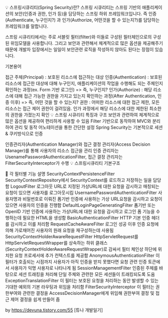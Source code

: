 💡 스프링시큐리티(Spring Security)란?
스프링 시큐리티는 스프링 기반의 애플리케이션의 보안(인증과 권한, 인가 등)을 담당하는 스프링 하위 프레임워크입니다. 즉 인증(Authenticate, 누구인지?) 과 인가(Authorize, 어떤것을 할 수 있는지?)를 담당하는 프레임워크를 말합니다.

스프링 시큐리티에서는 주로 서블릿 필터(filter)와 이들로 구성된 필터체인으로의 구성된 위임모델을 사용합니다. 그리고 보안과 관련해서 체계적으로 많은 옵션을 제공해주기 때문에 개발자 입장에서는 일일이 보안관련 로직을 작성하지 않아도 된다는 장점이 있습니다.

 

기본용어

접근 주체(Principal) : 보호된 리소스에 접근하는 대상
인증(Authentication) : 보호된 리소스에 접근한 대상에 대해  누구인지, 애플리케이션의 작업을 수행해도 되는 주체인지 확인하는 과정(ex. Form 기반 로그인) => 즉, 누구인지?
인가(Authorize) : 해당 리소스에 대해 접근 가능한 권한을 가지고 있는지 확인하는 과정(After Authentication, 인증 이후)  => 즉, 어떤 것을 할 수 있는지?
권한 : 어떠한 리소스에 대한 접근 제한, 모든 리소스는 접근 제어 권한이 걸려있음. 인가 과정에서 해당 리소스에 대한 제한된 최소한의 권한을 가졌는지 확인
💡 스프링 시큐리티 특징과 구조 
 보안과 관련하여 체계적으로 많은 옵션을 제공하여 편리하게 사용할 수 있음
 Filter 기반으로 동작하여 MVC와 분리하여 관리 및 동작
어노테이션을 통한 간단한 설정
Spring Security는 기본적으로 세션 & 쿠키방식으로 인증

인증관리자(Authentication Manager)와 접근 결정 관리자(Access Decision Manager)를 통해 사용자의 리소스 접근을 관리
인증 관리자는 UsenamePasswordAuthenticationFilter, 접근 결정 관리자는 FilterSecurityInterceptor가 수행
💡 스프링시큐리티 기본구조

📌 각 필터별 기능 설명
SecurityContextPersistenceFilter	SecurityContextRepository에서 SecurityContext를 로드하고 저장하는 일을 담당함
LogoutFilter	로그아웃 URL로 지정된 가상URL에 대한 요청을 감시하고 매칭되는 요청이 있으면 사용자를 로그아웃시킴
UsernamePasswordAuthenticationFilter	사용자명과 비밀번호로 이뤄진 폼기반 인증에 사용하는 가상 URL요청을 감시하고 요청이 있으면 사용자의 인증을 진행함
DefaultLoginPageGeneratingFilter	폼기반 또는 OpenID 기반 인증에 사용하는 가상URL에 대한 요청을 감시하고 로그인 폼 기능을 수행하는데 필요한 HTML을 생성함
BasicAuthenticationFilter	HTTP 기본 인증 헤더를 감시하고 이를 처리함
RequestCacheAwareFilter	로그인 성공 이후 인증 요청에 의해 가로채어진 사용자의 원래 요청을 재구성하는데 사용됨 SecurityContextHolderAwareRequestFilter HttpServletRequest를 HttpServletRequestWrapper를 상속하는 하위 클래스(SecurityContextHolderAwareRequestWrapper)로 감싸서 필터 체인상 하단에 위치한 요청 프로세서에 추가 컨텍스트를 제공함
AnonymousAuthenticationFilter	이 필터가 호출되는 시점까지 사용자가 아직 인증을 받지 못했다면 요청 관련 인증 토큰에서 사용자가 익명 사용자로 나타나게 됨
SessionManagementFilter	인증된 주체를 바탕으로 세션 트래킹을 처리해 단일 주체와 관련한 모든 세션들이 트래킹되도록 도움
ExceptionTranslationFilter	이 필터는 보호된 요청을 처리하는 동안 발생할 수 있는 기대한 예외의 기본 라우팅과 위임을 처리함
FilterSecurityInterceptor	이 필터는 권한부여와 관련한 결정을 AccessDecisionManager에게 위임해 권한부여 결정 및 접근 제어 결정을 쉽게 만들어 줌


by https://devuna.tistory.com/55 [튜나 개발일기]

